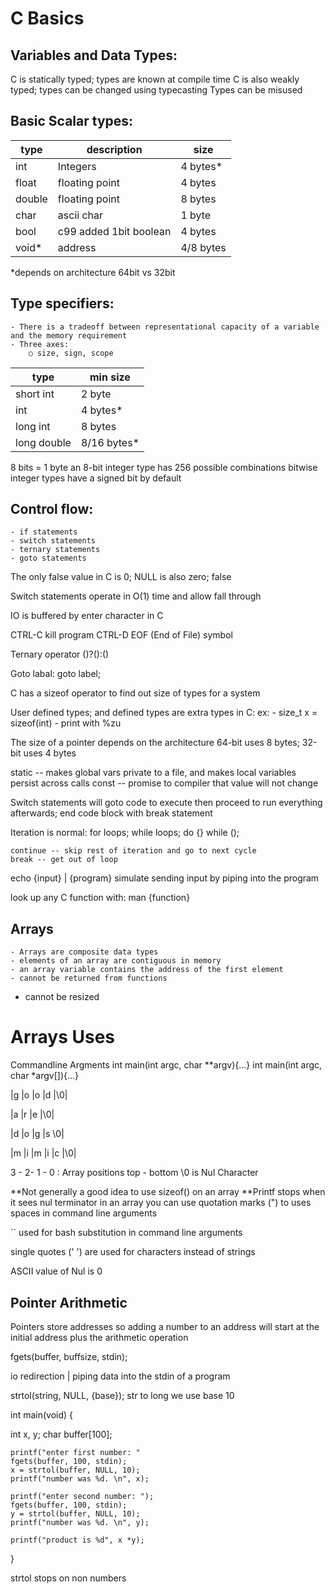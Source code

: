 # C Basics
## Variables and Data Types:
C is statically typed; types are known at compile time
C is also weakly typed; types can be changed using typecasting
Types can be misused

## Basic Scalar types:
|type	|description	|size|
|---|---|---|
|int	|Integers	|4 bytes*|
|float	|floating point	|4 bytes|
|double	|floating point	|8 bytes|
|char	|ascii char	|1 byte|
|bool	|c99 added 1bit boolean	|4 bytes|
|void*	|address	|4/8 bytes|

*depends on architecture 64bit vs 32bit

## Type specifiers:
	- There is a tradeoff between representational capacity of a variable and the memory requirement
	- Three axes:
		○ size, sign, scope

|type	|min size|
|---|---|
|short int |2 byte|
|int	|4 bytes*
|long int	|8 bytes
|long double	|8/16 bytes*|

8 bits = 1 byte
an 8-bit integer type has 256 possible combinations bitwise
integer types have a signed bit by default

## Control flow:
	- if statements
	- switch statements
	- ternary statements
	- goto statements

The only false value in C is 0; NULL is also zero; false

Switch statements operate in O(1) time and allow fall through

IO is buffered by enter character in C

CTRL-C kill program	CTRL-D EOF (End of File) symbol

Ternary operator
(<condition>)?(<if-true>):(<if-false>)

Goto
labal:
goto label;

C has a sizeof operator to find out size of types for a system

User defined types; and defined types are extra types in C:
	ex:
		- size_t x = sizeof(int)
		- print with %zu

The size of a pointer depends on the architecture
	64-bit uses 8 bytes; 32-bit uses 4 bytes

static -- makes global vars private to a file, and makes local variables persist across calls
const -- promise to compiler that value will not change

Switch statements will goto code to execute then proceed to run everything afterwards; end code block with break statement

Iteration is normal:
	for loops;
	while loops;
	do {<statements>} while (<condition>);

	continue -- skip rest of iteration and go to next cycle
	break -- get out of loop

echo {input} | {program}	simulate sending input by piping into the program

look up any C function with: man {function}

## Arrays
	- Arrays are composite data types
	- elements of an array are contiguous in memory
	- an array variable contains the address of the first element
	- cannot be returned from functions
  - cannot be resized

# Arrays Uses
Commandline Argments
int main(int argc, char **argv){...}
int main(int argc, char *argv[]){...}

|g	|o	|o	|d	|\0|

|a	|r	|e	|\0|

|d	|o	|g	|s	\0|

|m	|i	|m	|i	|c	|\0|

3 - 2- 1 - 0 : Array positions top - bottom
\0 is Nul Character

**Not generally a good idea to use sizeof() on an array
**Printf stops when it sees nul terminator in an array
you can use quotation marks (") to uses spaces in command line arguments

`` used for bash substitution in command line arguments

single quotes (' ') are used for characters instead of strings

ASCII value of Nul is 0

## Pointer Arithmetic
Pointers store addresses so adding a number to an address will start at the initial address plus the arithmetic operation

fgets(buffer, buffsize, stdin);

io redirection | piping data into the stdin of a program

strtol(string, NULL, {base});	str to long we use base 10

int main(void) {

  int x, y;
	char buffer[100];

	printf("enter first number: "
	fgets(buffer, 100, stdin);
	x = strtol(buffer, NULL, 10);
	printf("number was %d. \n", x);

	printf("enter second number: ");
	fgets(buffer, 100, stdin);
	y = strtol(buffer, NULL, 10);
	printf("number was %d. \n", y);

	printf("product is %d", x *y);
}

strtol stops on non numbers
